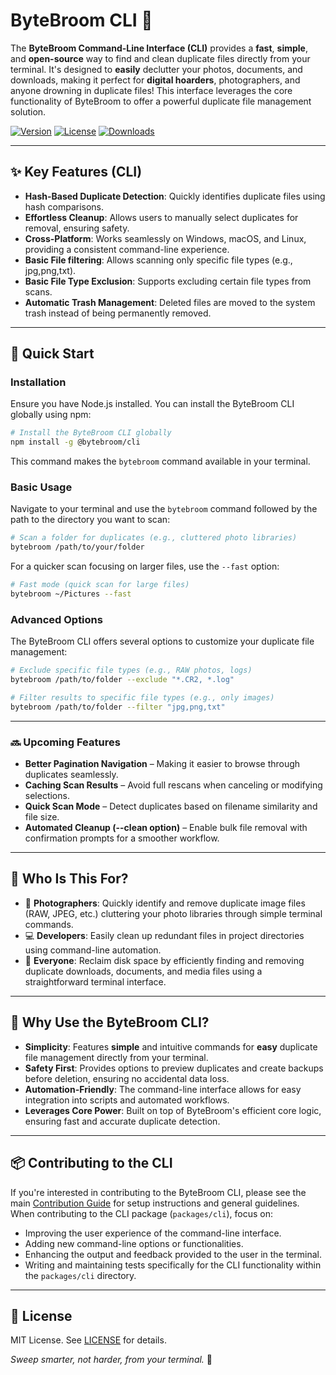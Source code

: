# ByteBroom CLI 🧹

The **ByteBroom Command-Line Interface (CLI)** provides a **fast**, **simple**, and **open-source** way to find and clean duplicate files directly from your terminal. It's designed to **easily** declutter your photos, documents, and downloads, making it perfect for **digital hoarders**, photographers, and anyone drowning in duplicate files! This interface leverages the core functionality of ByteBroom to offer a powerful duplicate file management solution.

[![Version](https://img.shields.io/npm/v/@bytebroom/cli)](https://www.npmjs.com/package/@bytebroom/cli) [![License](https://img.shields.io/badge/license-MIT-green)](../LICENSE) [![Downloads](https://img.shields.io/npm/dt/@bytebroom/cli)](https://www.npmjs.com/package/@bytebroom/cli)

---

## ✨ **Key Features (CLI)**

- **Hash-Based Duplicate Detection**: Quickly identifies duplicate files using hash comparisons.
- **Effortless Cleanup**: Allows users to manually select duplicates for removal, ensuring safety.
- **Cross-Platform**: Works seamlessly on Windows, macOS, and Linux, providing a consistent command-line experience.
- **Basic File filtering**: Allows scanning only specific file types (e.g., jpg,png,txt).
- **Basic File Type Exclusion**: Supports excluding certain file types from scans.
- **Automatic Trash Management**: Deleted files are moved to the system trash instead of being permanently removed.

---

## 🚀 **Quick Start**

### **Installation**

Ensure you have Node.js installed. You can install the ByteBroom CLI globally using npm:

```bash
# Install the ByteBroom CLI globally
npm install -g @bytebroom/cli
```

This command makes the `bytebroom` command available in your terminal.

### **Basic Usage**

Navigate to your terminal and use the `bytebroom` command followed by the path to the directory you want to scan:

```bash
# Scan a folder for duplicates (e.g., cluttered photo libraries)
bytebroom /path/to/your/folder
```

For a quicker scan focusing on larger files, use the `--fast` option:

```bash
# Fast mode (quick scan for large files)
bytebroom ~/Pictures --fast
```

### **Advanced Options**

The ByteBroom CLI offers several options to customize your duplicate file management:

```bash
# Exclude specific file types (e.g., RAW photos, logs)
bytebroom /path/to/folder --exclude "*.CR2, *.log"
```

```bash
# Filter results to specific file types (e.g., only images)
bytebroom /path/to/folder --filter "jpg,png,txt"
```

-----

### 🔜 Upcoming Features
- **Better Pagination Navigation** – Making it easier to browse through duplicates seamlessly.
- **Caching Scan Results** – Avoid full rescans when canceling or modifying selections.
- **Quick Scan Mode** – Detect duplicates based on filename similarity and file size.
- **Automated Cleanup (--clean option)** – Enable bulk file removal with confirmation prompts for a smoother workflow.

-----

## 🔧 **Who Is This For?**

  - 📸 **Photographers**: Quickly identify and remove duplicate image files (RAW, JPEG, etc.) cluttering your photo libraries through simple terminal commands.
  - 💻 **Developers**: Easily clean up redundant files in project directories using command-line automation.
  - 📁 **Everyone**: Reclaim disk space by efficiently finding and removing duplicate downloads, documents, and media files using a straightforward terminal interface.

-----

## 🌟 **Why Use the ByteBroom CLI?**

  - **Simplicity**: Features **simple** and intuitive commands for **easy** duplicate file management directly from your terminal.
  - **Safety First**: Provides options to preview duplicates and create backups before deletion, ensuring no accidental data loss.
  - **Automation-Friendly**: The command-line interface allows for easy integration into scripts and automated workflows.
  - **Leverages Core Power**: Built on top of ByteBroom's efficient core logic, ensuring fast and accurate duplicate detection.

-----

## 📦 **Contributing to the CLI**

If you're interested in contributing to the ByteBroom CLI, please see the main [Contribution Guide](../../CONTRIBUTING.md) for setup instructions and general guidelines. When contributing to the CLI package (`packages/cli`), focus on:

  - Improving the user experience of the command-line interface.
  - Adding new command-line options or functionalities.
  - Enhancing the output and feedback provided to the user in the terminal.
  - Writing and maintaining tests specifically for the CLI functionality within the `packages/cli` directory.

-----

## 📄 **License**

MIT License. See [LICENSE](../../LICENSE) for details.

*Sweep smarter, not harder, from your terminal.* 🧹